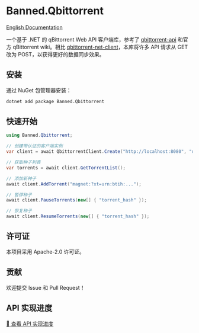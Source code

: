 # Banned.Qbittorrent

[English Documentation](../README.md)

一个基于 .NET 的 qBittorrent Web API 客户端库，参考了 [qbittorrent-api](https://github.com/rmartin16/qbittorrent-api) 和官方 qBittorrent wiki。相比 [qbittorrent-net-client](https://github.com/fedarovich/qbittorrent-net-client)，本库将许多 API 请求从 GET 改为 POST，以获得更好的数据同步效果。

## 安装

通过 NuGet 包管理器安装：

```bash
dotnet add package Banned.Qbittorrent
```

## 快速开始

```csharp
using Banned.Qbittorrent;

// 创建带认证的客户端实例
var client = await QbittorrentClient.Create("http://localhost:8080", "username", "password");

// 获取种子列表
var torrents = await client.GetTorrentList();

// 添加新种子
await client.AddTorrent("magnet:?xt=urn:btih:...");

// 暂停种子
await client.PauseTorrents(new[] { "torrent_hash" });

// 恢复种子
await client.ResumeTorrents(new[] { "torrent_hash" });
```

## 许可证

本项目采用 Apache-2.0 许可证。

## 贡献

欢迎提交 Issue 和 Pull Request！ 

## API 实现进度

[📘 查看 API 实现进度](../API_IMPLEMENTATION.md)